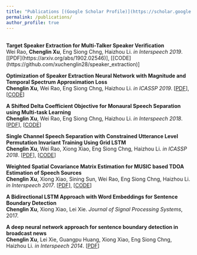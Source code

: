 ```yaml
---
title: "Publications [(Google Scholar Profile)](https://scholar.google.com.sg/citations?user=Ww8tQKAAAAAJ&hl=en)"
permalink: /publications/
author_profile: true
---
```

<br>
<b>Target Speaker Extraction for Multi-Talker Speaker Verification</b> <br> 
Wei Rao, <b>Chenglin Xu</b>, Eng Siong Chng, Haizhou Li.
<i>in Interspeech 2019</i>. [[PDF](https://arxiv.org/abs/1902.02546)], [[CODE](https://github.com/xuchenglin28/speaker_extraction)]

<b>Optimization of Speaker Extraction Neural Network with Magnitude and Temporal Spectrum Approximation Loss</b> <br> 
<b>Chenglin Xu</b>, Wei Rao, Eng Siong Chng, Haizhou Li.
<i>in ICASSP 2019</i>. [[PDF](https://ieeexplore.ieee.org/abstract/document/8683874)], [[CODE](https://github.com/xuchenglin28/speaker_extraction)]

<b>A Shifted Delta Coefficient Objective for Monaural Speech Separation using Multi-task Learning</b> <br> 
<b>Chenglin Xu</b>, Wei Rao, Eng Siong Chng, Haizhou Li.
<i>in Interspeech 2018</i>. [[PDF](https://www.isca-speech.org/archive/Interspeech_2018/pdfs/1150.pdf)], [[CODE](https://github.com/xuchenglin28/speech_separation)]

<b>Single Channel Speech Separation with Constrained Utterance Level Permutation Invariant Training Using Grid LSTM</b> <br> 
<b>Chenglin Xu</b>, Wei Rao, Xiong Xiao, Eng Siong Chng, Haizhou Li.
<i>in ICASSP 2018</i>. [[PDF](https://ieeexplore.ieee.org/document/8462471)], [[CODE](https://github.com/xuchenglin28/speech_separation)]

<b>Weighted Spatial Covariance Matrix Estimation for MUSIC based TDOA Estimation of Speech Sources</b> <br> 
<b>Chenglin Xu</b>, Xiong Xiao, Sining Sun, Wei Rao, Eng Siong Chng, Haizhou Li.
<i>in Interspeech 2017</i>. [[PDF](https://www.isca-speech.org/archive/Interspeech_2017/pdfs/0199.PDF)], [[CODE](https://github.com/xuchenglin28/WSCM-MUSIC)]

<b>A Bidirectional LSTM Approach with Word Embeddings for Sentence Boundary Detection</b> <br> 
<b>Chenglin Xu</b>, Xiong Xiao, Lei Xie.
<i>Journal of Signal Processing Systems</i>, 2017.

<b>A deep neural network approach for sentence boundary detection in broadcast news</b> <br> 
<b>Chenglin Xu</b>, Lei Xie, Guangpu Huang, Xiong Xiao, Eng Siong Chng, Haizhou Li.
<i>in Interspeech 2014</i>. [[PDF](https://www.isca-speech.org/archive/archive_papers/interspeech_2014/i14_2887.pdf)]
